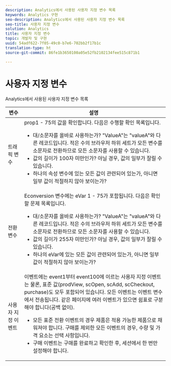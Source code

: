 ```yaml
---
description: Analytics에서 사용된 사용자 지정 변수 목록
keywords: Analytics 구현
seo-description: Analytics에서 사용된 사용자 지정 변수 목록
seo-title: 사용자 지정 변수
solution: Analytics
title: 사용자 지정 변수
topic: 개발자 및 구현
uuid: 54adf622-7f05-49c0-b7e6-702bb2f17b1c
translation-type: ht
source-git-commit: 86fe1b3650100a05e52fb2102134fee515c871b1

---
```



# 사용자 지정 변수

Analytics에서 사용된 사용자 지정 변수 목록

<table id="table_E8C7871F63F648A59644638FB56BD0E1"> 
 <thead> 
  <tr> 
   <th class="entry"> 변수 </th> 
   <th class="entry"> 설명 </th> 
  </tr> 
 </thead>
 <tbody> 
  <tr> 
   <td> 트래픽 변수 </td> 
   <td> prop1 - 75의 값을 확인합니다. 다음은 수행할 확인 목록입니다. 
    <ul id="ul_0EE2D50BA90F4F21BD63268A5082F980"> 
     <li id="li_A6E4D66E8A03400491A26A08E4945908">대/소문자를 올바로 사용하는가? "ValueA"는 "valueA"와 다른 레코드입니다. 적은 수의 브라우저 하위 세트가 모든 변수를 소문자로 전환하므로 모든 소문자를 사용할 수 있습니다. </li> 
     <li id="li_65CBFB908E7B4ED5AF9518FE5B58D4E2">값의 길이가 100자 미만인가? 아닐 경우, 값의 일부가 잘릴 수 있습니다. </li> 
     <li id="li_CC506D114AFE44699D89AB84BBCCEBFC"> 하나의 속성 변수에 있는 모든 값이 관련되어 있는가, 아니면 일부 값이 적절하지 않아 보이는가? </li> 
    </ul> </td> 
  </tr> 
  <tr> 
   <td> 전환 변수 </td> 
   <td> <span class="wintitle">Econversion</span> 변수에는 eVar 1 - 75가 포함됩니다. 다음은 확인할 문제 목록입니다. 
    <ul id="ul_CA10C5B9F24B4C49A64CA84A9DCE8E63"> 
     <li id="li_8CCD92F3AD5E49EBA91C9B008DA47016">대/소문자를 올바로 사용하는가? "ValueA"는 "valueA"와 다른 레코드입니다. 적은 수의 브라우저 하위 세트가 모든 변수를 소문자로 전환하므로 모든 소문자를 사용할 수 있습니다. </li> 
     <li id="li_5B6FDEDB2C32409AA59D6BB0DF2346CB">값의 길이가 255자 미만인가? 아닐 경우, 값의 일부가 잘릴 수 있습니다. </li> 
     <li id="li_C31AFBAC99D84E96A1244E795CE7765D">하나의 eVar에 있는 모든 값이 관련되어 있는가, 아니면 일부 값이 적절하지 않아 보이는가? </li> 
    </ul> </td> 
  </tr> 
  <tr> 
   <td> 사용자 지정 이벤트 </td> 
   <td> 이벤트에는 event1부터 event100에 이르는 사용자 지정 이벤트는 물론, 표준 값(<span class="wintitle">prodView</span>, <span class="wintitle">scOpen</span>, <span class="wintitle">scAdd</span>, <span class="wintitle">scCheckout</span>, <span class="wintitle">purchase</span>)도 모두 포함되어 있습니다. 모든 이벤트는 이벤트 변수에서 전송됩니다. 같은 페이지에 여러 이벤트가 있으면 쉼표로 구분해야 합니다(공백 없이). 
    <ul id="ul_2213CC9DE892433FAF6FC1F5A2B841B4"> 
     <li id="li_15E31A9FF1654DFA93C158F422B9EAE3">모든 표준 전환 이벤트의 경우 제품은 적용 가능한 제품으로 채워져야 합니다. 구매를 제외한 모든 이벤트의 경우, 수량 및 가격 요소는 선택 사항입니다. </li> 
     <li id="li_03ED9AAC45DA47A58AB482E2CEBF5108"><span class="wintitle">구매</span> 이벤트는 구매를 완료하고 확인한 후, 세션에서 한 번만 설정해야 합니다. </li> 
    </ul> </td> 
  </tr> 
 </tbody> 
</table>

